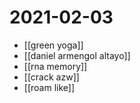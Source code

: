 # 2021-02-03

- [[green yoga]]
- [[daniel armengol altayo]]
- [[rna memory]]
- [[crack azw]]
- [[roam like]]
